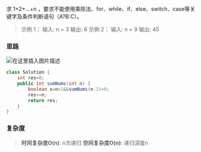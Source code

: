 求 1+2+...+n ，要求不能使用乘除法、for、while、if、else、switch、case等关键字及条件判断语句（A?B:C）。

>示例 1：
>输入: n = 3
>输出: 6
>示例 2：
>输入: n = 9
>输出: 45

### 思路
![在这里插入图片描述](https://img-blog.csdnimg.cn/20210328185120912.png?x-oss-process=image/watermark,type_ZmFuZ3poZW5naGVpdGk,shadow_10,text_aHR0cHM6Ly9ibG9nLmNzZG4ubmV0L3FxXzQ1NjMwNzEx,size_16,color_FFFFFF,t_70#pic_center)
```java
class Solution {
    int res=0;
    public int sumNums(int n) {
        boolean x=n>1&&sumNums(n-1)>0;
        res+=n;
        return res;
    }
}
```

### 复杂度
>**时间复杂度O(n)**: n次递归
>**空间复杂度O(n)**: 递归深度n
